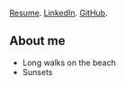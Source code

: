 [Resume](CameronLeeds_Resume.pdf).
[LinkedIn](https://www.linkedin.com/in/cameronleeds/).
[GitHub](https://github.com/cameron-leeds).

## [](#header-2)About me

* Long walks on the beach
* Sunsets
